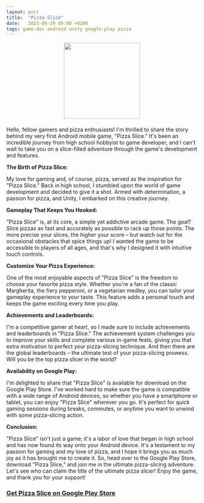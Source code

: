 ```yaml
---
layout: post
title:  "Pizza Slice"
date:   2023-09-29 09:00 +0200
tags: game-dev android unity google-play pizza
---
```

<div style="margin-bottom: 20px; text-align: center">
<a href="https://play.google.com/store/apps/details?id=com.KOGames.PizzaSlice">
<img style="" src="https://play-lh.googleusercontent.com/7q-P0TI1OAT4xrdX4sipc0r8L0Cnh6oEnilMWIX55pfmMk2g74YYoF1aC_AfdpGuFYNM=w240-h480-rw" width="200px" height="200px">
</a>
</div>
Hello, fellow gamers and pizza enthusiasts! I'm thrilled to share the story behind my very first Android mobile game, "Pizza Slice." It's been an incredible journey from high school hobbyist to game developer, and I can't wait to take you on a slice-filled adventure through the game's development and features.

**The Birth of Pizza Slice:**

My love for gaming and, of course, pizza, served as the inspiration for "Pizza Slice." Back in high school, I stumbled upon the world of game development and decided to give it a shot. Armed with determination, a passion for pizza, and Unity, I embarked on this creative journey.

**Gameplay That Keeps You Hooked:**

"Pizza Slice" is, at its core, a simple yet addictive arcade game. The goal? Slice pizzas as fast and accurately as possible to rack up those points. The more precise your slices, the higher your score – but watch out for the occasional obstacles that spice things up! I wanted the game to be accessible to players of all ages, and that's why I designed it with intuitive touch controls.

**Customize Your Pizza Experience:**

One of the most enjoyable aspects of "Pizza Slice" is the freedom to choose your favorite pizza style. Whether you're a fan of the classic Margherita, the fiery pepperoni, or a vegetarian medley, you can tailor your gameplay experience to your taste. This feature adds a personal touch and keeps the game exciting every time you play.

**Achievements and Leaderboards:**

I'm a competitive gamer at heart, so I made sure to include achievements and leaderboards in "Pizza Slice." The achievement system challenges you to improve your skills and complete various in-game feats, giving you that extra motivation to perfect your pizza-slicing technique. And then there are the global leaderboards – the ultimate test of your pizza-slicing prowess. Will you be the top pizza slicer in the world?

**Availability on Google Play:**

I'm delighted to share that "Pizza Slice" is available for download on the Google Play Store. I've worked hard to make sure the game is compatible with a wide range of Android devices, so whether you have a smartphone or tablet, you can enjoy "Pizza Slice" wherever you go. It's perfect for quick gaming sessions during breaks, commutes, or anytime you want to unwind with some pizza-slicing action.

**Conclusion:**

"Pizza Slice" isn't just a game; it's a labor of love that began in high school and has now found its way onto your Android device. It's a testament to my passion for gaming and my love of pizza, and I hope it brings you as much joy as it has brought me to create it. So, head over to the Google Play Store, download "Pizza Slice," and join me in the ultimate pizza-slicing adventure. Let's see who can claim the title of the ultimate pizza slicer! Enjoy the game, and thank you for your support!

### [Get Pizza Slice on Google Play Store](https://play.google.com/store/apps/details?id=com.KOGames.PizzaSlice)